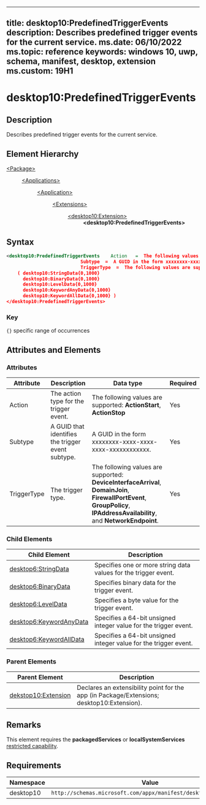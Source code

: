 ﻿---

title: desktop10:PredefinedTriggerEvents
description: Describes predefined trigger events for the current service.
ms.date: 06/10/2022
ms.topic: reference
keywords: windows 10, uwp, schema, manifest, desktop, extension 
ms.custom: 19H1
---

# desktop10:PredefinedTriggerEvents

## Description

Describes predefined trigger events for the current service.

## Element Hierarchy
<dl>
<dt><a href="element-package.md">&lt;Package&gt;</a></dt>
<dd>
<dl>
<dt><a href="element-applications.md">&lt;Applications&gt;</a></dt>
<dd>
<dl>
<dt><a href="element-application.md">&lt;Application&gt;</a></dt>
<dd>
<dl>
<dt><a href="element-1-extensions.md">&lt;Extensions&gt;</a></dt>
<dd>
<dl>
<dt><a href="element-desktop10-extension.md">&lt;desktop10:Extension&gt;</a></dt>
<dd><b>&lt;desktop10:PredefinedTriggerEvents&gt;</b></dd>
</dl>
</dd>
</dl>
</dd>
</dl>
</dd>
</dl>
</dd>
</dl>


## Syntax
```xml
<desktop10:PredefinedTriggerEvents    Action   =  The following values are supported: ActionStart, ActionStop  
                           Subtype  =  A GUID in the form xxxxxxxx-xxxx-xxxx-xxxx-xxxxxxxxxxxx.
                           TriggerType  =  The following values are supported: DeviceInterfaceArrival, DomainJoin, FirewallPortEvent, GroupPolicy, IPAddressAvailability, and NetworkEndpoint >
    ( desktop10:StringData{0,1000}
      desktop10:BinaryData{0,1000}
      desktop10:LevelData{0,1000}
      desktop10:KeywordAnyData{0,1000}
      desktop10:KeywordAllData{0,1000} )
</desktop10:PredefinedTriggerEvents>
```

### Key
`{}` specific range of occurrences

## Attributes and Elements

### Attributes

| Attribute | Description | Data type | Required |
|-----------|-------------|-----------|----------|
| Action | The action type for the trigger event. | The following values are supported: **ActionStart**, **ActionStop** | Yes |
| Subtype  | A GUID that identifies the trigger event subtype. | A GUID in the form xxxxxxxx-xxxx-xxxx-xxxx-xxxxxxxxxxxx.  | Yes |
| TriggerType  | The trigger type. | The following values are supported: **DeviceInterfaceArrival**, **DomainJoin**, **FirewallPortEvent**, **GroupPolicy**, **IPAddressAvailability**, and **NetworkEndpoint**.   | Yes |


### Child Elements

| Child Element | Description |
|---------------|-------------|
| [desktop6:StringData](element-desktop6-stringdata.md) | Specifies one or more string data values for the trigger event. |  
| [desktop6:BinaryData](element-desktop6-binarydata.md) | Specifies binary data for the trigger event.  |  
| [desktop6:LevelData](element-desktop6-leveldata.md) | Specifies a byte value for the trigger event. |  
| [desktop6:KeywordAnyData](element-desktop6-keywordanydata.md) | Specifies a 64-bit unsigned integer value for the trigger event. |  
| [desktop6:KeywordAllData](element-desktop6-keywordalldata.md) | Specifies a 64-bit unsigned integer value for the trigger event. |  

### Parent Elements

| Parent Element | Description |
|---------------|-------------|
| [dekstop10:Extension](element-desktop10-extension.md) | Declares an extensibility point for the app (in Package/Extensions; desktop10:Extension). |  


## Remarks

This element requires the **packagedServices** or **localSystemServices** [restricted capability](/windows/uwp/packaging/app-capability-declarations#restricted-capabilities).


## Requirements

| Namespace     |        Value                                                     |
|---------------|-------------------------------------------------------------|
| desktop10 | `http://schemas.microsoft.com/appx/manifest/desktop/windows10/10` |